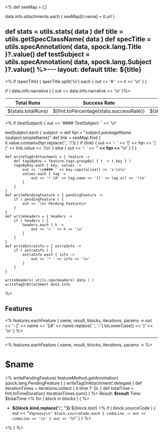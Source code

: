 <%
  def seeMap = [:] 

  data.info.attachments.each {
    seeMap[it.name] = it.url
  }

  def stats = utils.stats( data )
  def title = utils.getSpecClassName( data )
  def specTitle = utils.specAnnotation( data, spock.lang.Title )?.value()
  def testSubject = utils.specAnnotation( data, spock.lang.Subject )?.value()
%>---
layout: default
title: ${title}
---
<%
if (specTitle) {
  specTitle.split('\n').each { out << '# ' << it << '\n' }
}

if ( data.info.narrative ) {
  out << data.info.narrative << '\n'
}%>

| Total Runs         | Success Rate                           | Failures          | Errors          | Skipped          | Total time (ms)                   |
|--------------------|----------------------------------------|-------------------|-----------------|------------------|-----------------------------------|
| ${stats.totalRuns} | ${fmt.toPercentage(stats.successRate)} | ${stats.failures} | ${stats.errors} | ${stats.skipped} | ${fmt.toTimeDuration(stats.time)} |

<%
if (testSubject) {
  out << '#### TestSubject: ' << '\n'

  testSubject.each { subject ->
    def fqn = "${subject.packageName}.${subject.simpleName}"
    def link = seeMap.find { it.value.contains(fqn.replace('.', '/')) }
    if (link) {
      out << '- ' << '[' << fqn << '](' << link.value << ')\n'
    } else {
      out << '- ' << '**' << fqn << '**\n'
    }
  }
}

    def writeTagOrAttachment = { feature ->
        def tagsByKey = feature.tags.groupBy( { t -> t.key } )
        tagsByKey.each { key, values ->
            out << '\n#### ' << key.capitalize() << 's:\n\n'
            values.each { tag ->
                out << '* [#' << tag.name << '](' << tag.url << ')\n'
            }
        }
    }
    def writePendingFeature = { pendingFeature ->
        if ( pendingFeature ) {
            out << '\n> Pending Feature\n'
        }
    }
    def writeHeaders = { headers ->
        if ( headers ) {
            headers.each { h ->
                out << '> ' << h << '\n'
            }
        }
    }
    def writeExtraInfo = { extraInfo ->
        if ( extraInfo ) {
            extraInfo.each { info ->
                out << '* ' << info << '\n'
            }
        }
    }

    writeHeaders( utils.specHeaders( data ) )
    writeTagOrAttachment data.info
%>

## Features
<%
features.eachFeature { name, result, blocks, iterations, params ->
  out << '- [' << name << '](#' << name.replace(' ', '-').toLowerCase() << ')' << '\n'
}
%>

----------------------------------

<%
    features.eachFeature { name, result, blocks, iterations, params ->
%>
# $name
<%
 writePendingFeature( featureMethod.getAnnotation( spock.lang.PendingFeature ) )
 writeTagOrAttachment( delegate )
 def iterationTimes = iterations.collect { it.time ?: 0L }
 def totalTime = fmt.toTimeDuration( iterationTimes.sum() )
%>
Result: **$result**
Time: $totalTime
<%
        for ( block in blocks ) {
 %>
* __${block.kind.replace(':', '')}__ ${block.text}
<%
          if ( block.sourceCode ) {
              out << "\n```groovy\n"
              block.sourceCode.each { codeLine ->
                  out << codeLine << '\n'
              }
              out << "```\n"
          }
        } 
%>

<%
}
%>
